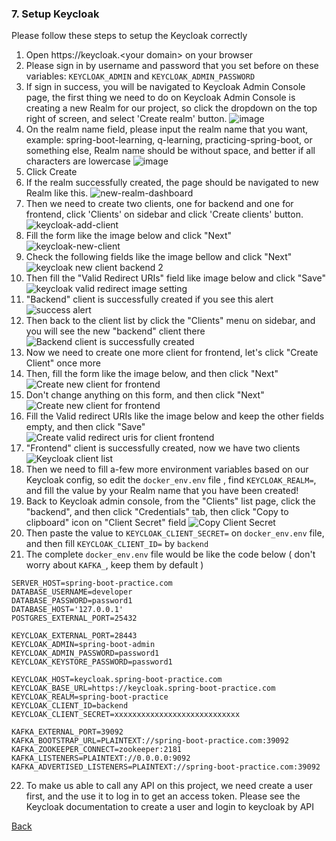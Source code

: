 ### 7. Setup Keycloak 
Please follow these steps to setup the Keycloak correctly

1. Open https://keycloak.<your domain\> on your browser
2. Please sign in by username and password that you set before on these variables: ``KEYCLOAK_ADMIN`` and ``KEYCLOAK_ADMIN_PASSWORD``
3. If sign in success, you will be navigated to Keycloak Admin Console page, the first thing we need to do on Keycloak Admin Console is creating a new Realm for our project,
   so click the dropdown on the top right of screen, and select 'Create realm' button.
   ![image](/docs/img/keycloak-select-realm.png)
4. On the realm name field, please input the realm name that you want, example: spring-boot-learning, q-learning, practicing-spring-boot, or something else,
   Realm name should be without space, and better if all characters are lowercase
   ![image](/docs/img/keycloak-new-realm.png)
5. Click Create
6. If the realm successfully created, the page should be navigated to new Realm like this.
   ![new-realm-dashboard](/docs/img/new-realm-dashboard.png)
7. Then we need to create two clients, one for backend and one for frontend, click 'Clients' on sidebar and click 'Create clients' button.
   ![keycloak-add-client](/docs/img/keycloak-add-client.png)
8. Fill the form like the image below and click "Next"<br/>
   ![keycloak-new-client](/docs/img/keycloak-new-client.png)
9. Check the following fields like the image bellow and click "Next" <br/>
   ![keycloak new client backend 2](/docs/img/keycloak-new-client-backend-2.png)
10. Then fill the "Valid Redirect URIs" field like image below and click "Save" <br/>
    ![keycloak valid redirect image setting](/docs/img/keycloak-new-client-backend-3.png)
11. "Backend" client is successfully created if you see this alert
    ![success alert](/docs/img/keycloak-create-client-success.png)
12. Then back to the client list by click the "Clients" menu on sidebar, and you will see the new "backend" client there
    ![Backend client is successfully created](/docs/img/keycloak-new-backend-client-success.png)
13. Now we need to create one more client for frontend,
    let's click "Create Client" once more
14. Then, fill the form like the image below, and then click "Next"
    ![Create new client for frontend](/docs/img/keycloak-new-client-frontend.png)
15. Don't change anything on this form, and then click "Next"
    ![Create new client for frontend](/docs/img/keycloak-new-client-frontend-2.png)
16. Fill the Valid redirect URIs like the image below and keep the other fields empty, and then click "Save"
    ![Create valid redirect uris for client frontend](/docs/img/keycloak-new-client-frontend-3.png)
17. "Frontend" client is successfully created, now we have two clients
    ![Keycloak client list](/docs/img/keycloak-client-list.png)
18. Then we need to fill a-few more environment variables based on our Keycloak config, so edit the ``docker_env.env`` file
    , find ``KEYCLOAK_REALM=``, and fill the value by your Realm name that you have been created!
19. Back to Keycloak admin console, from the "Clients" list page, click the "backend", and then click "Credentials" tab, then
    click "Copy to clipboard" icon on "Client Secret" field
    ![Copy Client Secret](/docs/img/keycloak-copy-client-secret.png)
20. Then paste the value to ``KEYCLOAK_CLIENT_SECRET=`` on ``docker_env.env`` file, and then fill ``KEYCLOAK_CLIENT_ID=`` by ``backend``
21. The complete ``docker_env.env`` file would be like the code below ( don't worry about ``KAFKA_``, keep them by default )
```shell
SERVER_HOST=spring-boot-practice.com
DATABASE_USERNAME=developer
DATABASE_PASSWORD=password1
DATABASE_HOST='127.0.0.1'
POSTGRES_EXTERNAL_PORT=25432

KEYCLOAK_EXTERNAL_PORT=28443
KEYCLOAK_ADMIN=spring-boot-admin
KEYCLOAK_ADMIN_PASSWORD=password1
KEYCLOAK_KEYSTORE_PASSWORD=password1

KEYCLOAK_HOST=keycloak.spring-boot-practice.com
KEYCLOAK_BASE_URL=https://keycloak.spring-boot-practice.com
KEYCLOAK_REALM=spring-boot-practice
KEYCLOAK_CLIENT_ID=backend
KEYCLOAK_CLIENT_SECRET=xxxxxxxxxxxxxxxxxxxxxxxxxxxx

KAFKA_EXTERNAL_PORT=39092
KAFKA_BOOTSTRAP_URL=PLAINTEXT://spring-boot-practice.com:39092
KAFKA_ZOOKEEPER_CONNECT=zookeeper:2181
KAFKA_LISTENERS=PLAINTEXT://0.0.0.0:9092
KAFKA_ADVERTISED_LISTENERS=PLAINTEXT://spring-boot-practice.com:39092
```
22. To make us able to call any API on this project, we need create a user first, and the use it to log in to get an access token.
    Please see the Keycloak documentation to create a user and login to keycloak by API

[Back](../README.md#7-setup-keycloak) 